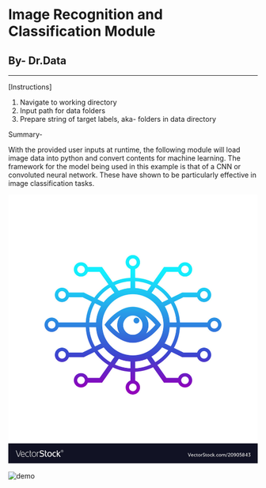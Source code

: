 # Image Recognition and Classification Module

## By- Dr.Data
---

[Instructions]
  1. Navigate to working directory
  2. Input path for data folders
  3. Prepare string of target labels, aka- folders in data directory
  
Summary- 
 
With the provided user inputs at runtime, the following module will load image data into python and convert contents for machine learning. The framework for the model being used in this example is that of a CNN or convoluted neural network. These have shown to be particularly effective in image classification tasks.

![img](machviz.jpg)

![demo](img_demo.png)
